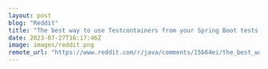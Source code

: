 ```yaml
---
layout: post
blog: "Reddit"
title: "The best way to use Testcontainers from your Spring Boot tests!"
date: 2023-07-27T16:17:46Z
image: images/reddit.png
remote_url: "https://www.reddit.com/r/java/comments/15b64ei/the_best_way_to_use_testcontainers_from_your/"
---
```

